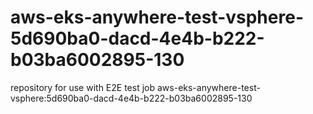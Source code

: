 # aws-eks-anywhere-test-vsphere-5d690ba0-dacd-4e4b-b222-b03ba6002895-130
repository for use with E2E test job aws-eks-anywhere-test-vsphere:5d690ba0-dacd-4e4b-b222-b03ba6002895-130
